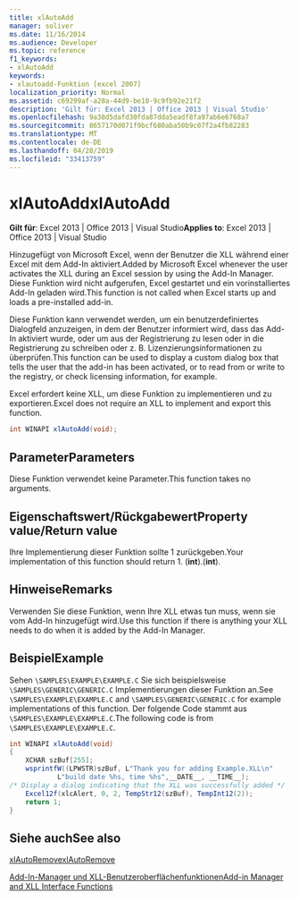 ```yaml
---
title: xlAutoAdd
manager: soliver
ms.date: 11/16/2014
ms.audience: Developer
ms.topic: reference
f1_keywords:
- xlAutoAdd
keywords:
- xlautoadd-Funktion [excel 2007]
localization_priority: Normal
ms.assetid: c69299af-a28a-44d9-be10-9c9fb92e21f2
description: 'Gilt für: Excel 2013 | Office 2013 | Visual Studio'
ms.openlocfilehash: 9a38d5dafd30fda87dda5eadf8fa97ab6e6768a7
ms.sourcegitcommit: 8657170d071f9bcf680aba50b9c07f2a4fb82283
ms.translationtype: MT
ms.contentlocale: de-DE
ms.lasthandoff: 04/28/2019
ms.locfileid: "33413759"
---
```

# <a name="xlautoadd"></a><span data-ttu-id="9709c-104">xlAutoAdd</span><span class="sxs-lookup"><span data-stu-id="9709c-104">xlAutoAdd</span></span>

 <span data-ttu-id="9709c-105">**Gilt für**: Excel 2013 | Office 2013 | Visual Studio</span><span class="sxs-lookup"><span data-stu-id="9709c-105">**Applies to**: Excel 2013 | Office 2013 | Visual Studio</span></span> 
  
<span data-ttu-id="9709c-106">Hinzugefügt von Microsoft Excel, wenn der Benutzer die XLL während einer Excel mit dem Add-In aktiviert.</span><span class="sxs-lookup"><span data-stu-id="9709c-106">Added by Microsoft Excel whenever the user activates the XLL during an Excel session by using the Add-In Manager.</span></span> <span data-ttu-id="9709c-107">Diese Funktion wird nicht aufgerufen, Excel gestartet und ein vorinstalliertes Add-In geladen wird.</span><span class="sxs-lookup"><span data-stu-id="9709c-107">This function is not called when Excel starts up and loads a pre-installed add-in.</span></span>
  
<span data-ttu-id="9709c-108">Diese Funktion kann verwendet werden, um ein benutzerdefiniertes Dialogfeld anzuzeigen, in dem der Benutzer informiert wird, dass das Add-In aktiviert wurde, oder um aus der Registrierung zu lesen oder in die Registrierung zu schreiben oder z. B. Lizenzierungsinformationen zu überprüfen.</span><span class="sxs-lookup"><span data-stu-id="9709c-108">This function can be used to display a custom dialog box that tells the user that the add-in has been activated, or to read from or write to the registry, or check licensing information, for example.</span></span>
  
<span data-ttu-id="9709c-109">Excel erfordert keine XLL, um diese Funktion zu implementieren und zu exportieren.</span><span class="sxs-lookup"><span data-stu-id="9709c-109">Excel does not require an XLL to implement and export this function.</span></span>
  
```cs
int WINAPI xlAutoAdd(void);
```

## <a name="parameters"></a><span data-ttu-id="9709c-110">Parameter</span><span class="sxs-lookup"><span data-stu-id="9709c-110">Parameters</span></span>

<span data-ttu-id="9709c-111">Diese Funktion verwendet keine Parameter.</span><span class="sxs-lookup"><span data-stu-id="9709c-111">This function takes no arguments.</span></span>
  
## <a name="property-valuereturn-value"></a><span data-ttu-id="9709c-112">Eigenschaftswert/Rückgabewert</span><span class="sxs-lookup"><span data-stu-id="9709c-112">Property value/Return value</span></span>

<span data-ttu-id="9709c-113">Ihre Implementierung dieser Funktion sollte 1 zurückgeben.</span><span class="sxs-lookup"><span data-stu-id="9709c-113">Your implementation of this function should return 1.</span></span> <span data-ttu-id="9709c-114">(**int**).</span><span class="sxs-lookup"><span data-stu-id="9709c-114">(**int**).</span></span>
  
## <a name="remarks"></a><span data-ttu-id="9709c-115">Hinweise</span><span class="sxs-lookup"><span data-stu-id="9709c-115">Remarks</span></span>

<span data-ttu-id="9709c-116">Verwenden Sie diese Funktion, wenn Ihre XLL etwas tun muss, wenn sie vom Add-In hinzugefügt wird.</span><span class="sxs-lookup"><span data-stu-id="9709c-116">Use this function if there is anything your XLL needs to do when it is added by the Add-In Manager.</span></span>
  
## <a name="example"></a><span data-ttu-id="9709c-117">Beispiel</span><span class="sxs-lookup"><span data-stu-id="9709c-117">Example</span></span>

<span data-ttu-id="9709c-118">Sehen  `\SAMPLES\EXAMPLE\EXAMPLE.C` Sie sich beispielsweise  `\SAMPLES\GENERIC\GENERIC.C` Implementierungen dieser Funktion an.</span><span class="sxs-lookup"><span data-stu-id="9709c-118">See  `\SAMPLES\EXAMPLE\EXAMPLE.C` and  `\SAMPLES\GENERIC\GENERIC.C` for example implementations of this function.</span></span> <span data-ttu-id="9709c-119">Der folgende Code stammt aus `\SAMPLES\EXAMPLE\EXAMPLE.C`.</span><span class="sxs-lookup"><span data-stu-id="9709c-119">The following code is from  `\SAMPLES\EXAMPLE\EXAMPLE.C`.</span></span>
  
```cs
int WINAPI xlAutoAdd(void)
{
    XCHAR szBuf[255];
    wsprintfW((LPWSTR)szBuf, L"Thank you for adding Example.XLL\n"
            L"build date %hs, time %hs",__DATE__, __TIME__);
/* Display a dialog indicating that the XLL was successfully added */
    Excel12f(xlcAlert, 0, 2, TempStr12(szBuf), TempInt12(2));
    return 1;
}
```

## <a name="see-also"></a><span data-ttu-id="9709c-120">Siehe auch</span><span class="sxs-lookup"><span data-stu-id="9709c-120">See also</span></span>



[<span data-ttu-id="9709c-121">xlAutoRemove</span><span class="sxs-lookup"><span data-stu-id="9709c-121">xlAutoRemove</span></span>](xlautoremove.md)


[<span data-ttu-id="9709c-122">Add-In-Manager und XLL-Benutzeroberflächenfunktionen</span><span class="sxs-lookup"><span data-stu-id="9709c-122">Add-in Manager and XLL Interface Functions</span></span>](add-in-manager-and-xll-interface-functions.md)

